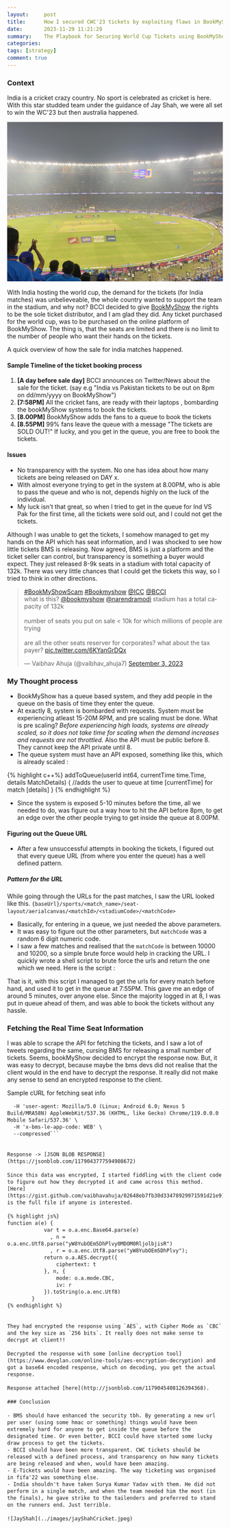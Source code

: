 ```yaml
---
layout:     post
title:      How I secured CWC'23 tickets by exploiting flaws in BookMyShow
date:       2023-11-29 11:21:29
summary:    The Playbook for Securing World Cup Tickets using BookMyShow
categories: 
tags: [strategy]
comment: true
---
```


### Context

India is a cricket crazy country. No sport is celebrated as cricket is here. With this star studded team under the guidance of Jay Shah, we were all set to win the WC'23 but then australia happened. 

![](../images/indvsaus.jpeg)

With India hosting the world cup, the demand for the tickets (for India matches) was unbelieveable, the whole country wanted to support the team in the stadium, and why not? BCCI decided to give [BookMyShow](https://in.bookmyshow.com/) the rights to be the sole ticket distributor, and I am glad they did. Any ticket purchased for the world cup, was to be purchased on the online platform of BookMyShow. The thing is, that the seats are limited and there is no limit to the number of people who want their hands on the tickets.

A quick overview of how the sale for india matches happened.

#### Sample Timeline of the ticket booking process

1. **[A day before sale day]**
BCCI announces on Twitter/News about the sale for the ticket. (say e.g "India vs Pakistan tickets to be out on 8pm on dd/mm/yyyy on BookMyShow")
1. **[7:58PM]**
All the cricket fans, are ready with their laptops , bombarding the bookMyShow systems to book the tickets.
1. **[8.00PM]** 
BookMyShow adds the fans to a queue to book the tickets
1. **[8.55PM]** 
99% fans leave the queue with a message "The tickets are SOLD OUT!"
If lucky, and you get in the queue, you are free to book the tickets.

#### Issues

- No transparency with the system. No one has idea about how many tickets are being released on DAY x.
- With almost everyone trying to get in the system at 8.00PM, who is able to pass the queue and who is not, depends highly on the luck of the individual.
- My luck isn't that great, so when I tried to get in the queue for Ind VS Pak for the first time, all the tickets were sold out, and I could not get the tickets.

Although I was unable to get the tickets, I somehow managed to get my hands on the API which has seat information, and I was shocked to see how little tickets BMS is releasing. Now agreed, BMS is just a platform and the ticket seller can control, but transparency is something a buyer would expect. They just released 8-9k seats in a stadium with total capacity of 132k.
There was very little chances that I could get the tickets this way, so I tried to think in other directions.

<blockquote class="twitter-tweet"><p lang="en" dir="ltr"><a href="https://twitter.com/hashtag/BookMyShowScam?src=hash&amp;ref_src=twsrc%5Etfw">#BookMyShowScam</a> <a href="https://twitter.com/hashtag/Bookmyshow?src=hash&amp;ref_src=twsrc%5Etfw">#Bookmyshow</a> <a href="https://twitter.com/ICC?ref_src=twsrc%5Etfw">@ICC</a> <a href="https://twitter.com/BCCI?ref_src=twsrc%5Etfw">@BCCI</a> <br>what is this? <a href="https://twitter.com/bookmyshow?ref_src=twsrc%5Etfw">@bookmyshow</a> <a href="https://twitter.com/narendramodi?ref_src=twsrc%5Etfw">@narendramodi</a> stadium has a total capacity of 132k <br><br>number of seats you put on sale &lt; 10k for which millions of people are trying<br><br>are all the other seats reserver for corporates? what about the tax payer? <a href="https://t.co/6KYanGrDQx">pic.twitter.com/6KYanGrDQx</a></p>&mdash; Vaibhav Ahuja (@vaibhav_ahuja7) <a href="https://twitter.com/vaibhav_ahuja7/status/1698348472377000291?ref_src=twsrc%5Etfw">September 3, 2023</a></blockquote> <script async src="https://platform.twitter.com/widgets.js" charset="utf-8"></script>

<!-- ![CWC Tweet](../images/cwcTweet.png) -->

### My Thought process

- BookMyShow has a queue based system, and they add people in the queue on the basis of time they enter the queue.
- At exactly 8, system is bombarded with requests. System must be experiencing atleast 15-20M RPM, and pre scaling must be done. What is pre scaling? *Before experiencing high loads, systems are already scaled, so it does not take time for scaling when the demand increases and requests are not throttled.* Also the API must be public before 8. They cannot keep the API private until 8.
- The queue system must have an API exposed, something like this, which is already scaled :

{% highlight c++%}
addToQueue(userId int64, currentTime time.Time, details MatchDetails) {
    //adds the user to queue at time [currentTime] for match [details]
}
{% endhighlight %}
- Since the system is exposed 5-10 minutes before the time, all we needed to do, was figure out a way how to hit the API before 8pm, to get an edge over the other people trying to get inside the queue at 8.00PM.

#### Figuring out the Queue URL

- After a few unsuccessful attempts in booking the tickets, I figured out that every queue URL (from where you enter the queue) has a well defined pattern.
##### Pattern for the URL


While going through the URLs for the past matches, I saw the URL looked like this.
```{baseUrl}/sports/<match_name>/seat-layout/aerialcanvas/<matchId>/<stadiumCode>/<matchCode>```

- Basically, for entering in a queue, we just needed the above parameters.
- It was easy to figure out the other parameters, but `matchCode` was a random 6 digit numeric code.
- I saw a few matches and realised that the `matchCode` is between 10000 and 10200, so a simple brute force would help in cracking the URL. I quickly wrote a shell script to brute force the urls and return the one which we need. Here is the script : 

<script src="https://gist.github.com/vaibhavahuja/1fd19d1ff8fefbacb48c6d4b3fc9fcfe.js"></script>

That is it, with this script I managed to get the urls for every match before hand, and used it to get in the queue at 7:55PM. This gave me an edge of around 5 minutes, over anyone else. Since the majority logged in at 8, I was put in queue ahead of them, and was able to book the tickets without any hassle. 

### Fetching the Real Time Seat Information

I was able to scrape the API for fetching the tickets, and I saw a lot of tweets regarding the same, cursing BMS for releasing a small number of tickets. Seems, bookMyShow decided to encrypt the response now. But, it was easy to decrypt, because maybe the bms devs did not realise that the client would in the end have to decrypt the response. It really did not make any sense to send an encrypted response to the client.



Sample cURL for fetching seat info

```curl 'https://in.bookmyshow.com/api/le/seatLayout/showinfo?venueCode=KSCA&sessionID=10057&eventCode=ET00367591' \
  -H 'user-agent: Mozilla/5.0 (Linux; Android 6.0; Nexus 5 Build/MRA58N) AppleWebKit/537.36 (KHTML, like Gecko) Chrome/119.0.0.0 Mobile Safari/537.36' \
  -H 'x-bms-le-app-code: WEB' \
  --compressed```


Response -> [JSON BLOB RESPONSE](https://jsonblob.com/1179043777594908672)

Since this data was encrypted, I started fiddling with the client code to figure out how they decrypted it and came across this method.
[Here](https://gist.github.com/vaibhavahuja/02648eb7fb30d33478929971591d21e9) is the full file if anyone is interested. 

{% highlight js%}
function a(e) {
            var t = o.a.enc.Base64.parse(e)
              , n = o.a.enc.Utf8.parse("yW8YubOEm5DhPlvy0MDOM0RljolbjisR")
              , r = o.a.enc.Utf8.parse("yW8YubOEm5DhPlvy");
            return o.a.AES.decrypt({
                ciphertext: t
            }, n, {
                mode: o.a.mode.CBC,
                iv: r
            }).toString(o.a.enc.Utf8)
        }
{% endhighlight %}


They had encrypted the response using `AES`, with Cipher Mode as `CBC` and the key size as `256 bits`. It really does not make sense to decrypt at client!!

Decrypted the response with some [online decryption tool](https://www.devglan.com/online-tools/aes-encryption-decryption) and got a base64 encoded response, which on decoding, you get the actual response.

Response attached [here](http://jsonblob.com/1179045408126394368).

### Conclusion

- BMS should have enhanced the security tbh. By generating a new url per user (using some hmac or something) things would have been extremely hard for anyone to get inside the queue before the designated time. Or even better, BCCI could have started some lucky draw process to get the tickets. 
- BCCI should have been more transparent. CWC tickets should be released with a defined process, and transparency on how many tickets are being released and when, would have been amazing.
- E-Tickets would have been amazing. The way ticketing was organised in fifa'22 was something else.
- India shouldn't have taken Surya Kumar Yadav with them. He did not perform in a single match, and when the team needed him the most (in the finals), he gave strike to the tailenders and preferred to stand on the runners end. Just terrible.

![JayShah](../images/jayShahCricket.jpeg)
